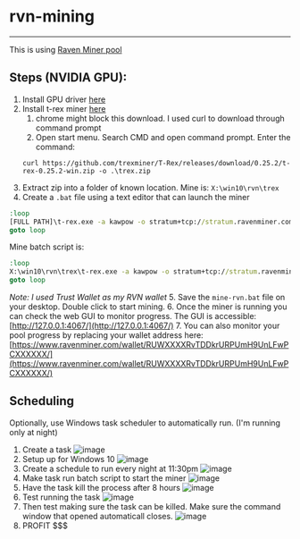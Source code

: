 # rvn-mining
_________________________

This is using [Raven Miner pool](https://www.ravenminer.com/doc/howto)

## Steps (NVIDIA GPU):
1. Install GPU driver [here](https://developer.nvidia.com/cuda-downloads)
2. Install t-rex miner [here](https://github.com/trexminer/T-Rex/releases)
    1. chrome might block this download. I used curl to download through command prompt
    2. Open start menu. Search CMD and open command prompt. Enter the command:
      ```
      curl https://github.com/trexminer/T-Rex/releases/download/0.25.2/t-rex-0.25.2-win.zip -o .\trex.zip
      ```
3. Extract zip into a folder of known location. Mine is: `X:\win10\rvn\trex`
4. Create a `.bat` file using a text editor that can launch the miner
```bat
:loop
[FULL PATH]\t-rex.exe -a kawpow -o stratum+tcp://stratum.ravenminer.com:3838 -u [RVN Wallet]
goto loop
```

Mine batch script is:
```bat
:loop
X:\win10\rvn\trex\t-rex.exe -a kawpow -o stratum+tcp://stratum.ravenminer.com:3838 -u RUWXXXXRvTDDkrURPUmH9UnLFwPCXXXXXX
goto loop
```
*Note: I used Trust Wallet as my RVN wallet*
5. Save the `mine-rvn.bat` file on your desktop. Double click to start mining.
6. Once the miner is running you can check the web GUI to monitor progress. The GUI is accessible:
[http://127.0.0.1:4067/](http://127.0.0.1:4067/)
7. You can also monitor your pool progress by replacing your wallet address here:
[https://www.ravenminer.com/wallet/RUWXXXXRvTDDkrURPUmH9UnLFwPCXXXXXX/](https://www.ravenminer.com/wallet/RUWXXXXRvTDDkrURPUmH9UnLFwPCXXXXXX/)

## Scheduling
Optionally, use Windows task scheduler to automatically run. (I'm running only at night)
1. Create a task
![image](https://user-images.githubusercontent.com/1342367/153629469-2ee56eda-6b6e-4561-9f85-1eb8046223a0.png)
2. Setup up for Windows 10
![image](https://user-images.githubusercontent.com/1342367/153630536-7bbfa2e6-c35d-4488-8cce-44eaf741b546.png)
3. Create a schedule to run every night at 11:30pm
![image](https://user-images.githubusercontent.com/1342367/153630807-29889a2c-2785-47d7-af83-a6c5ffb5d50e.png)
4. Make task run batch script to start the miner
![image](https://user-images.githubusercontent.com/1342367/153631186-8053f245-589d-41f4-9afe-b050caeb4472.png)
5. Have the task kill the process after 8 hours
![image](https://user-images.githubusercontent.com/1342367/153631426-aff256a7-6dc1-47a4-a131-b1a4e95eb45b.png)
6. Test running the task
![image](https://user-images.githubusercontent.com/1342367/153631698-186d9ed1-28eb-419d-ab47-fc9cf3f69a3e.png)
7. Then test making sure the task can be killed. Make sure the command window that opened automaticall closes.
![image](https://user-images.githubusercontent.com/1342367/153631803-3991596a-9024-412f-a10c-a21ab47b2d7d.png)
8. PROFIT $$$
